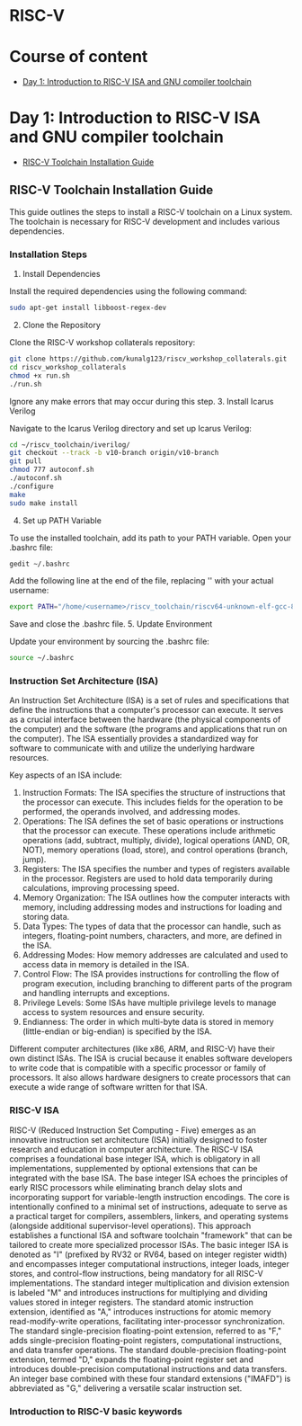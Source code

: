 # RISC-V

# Course of content
- [Day 1: Introduction to RISC-V ISA and GNU compiler toolchain](#day-1-introduction-to-risc-v-isa-and-gnu-compiler-toolchain)


# Day 1: Introduction to RISC-V ISA and GNU compiler toolchain
- [RISC-V Toolchain Installation Guide](!risc-v-toolchain-installation-guide)
## RISC-V Toolchain Installation Guide

This guide outlines the steps to install a RISC-V toolchain on a Linux system. The toolchain is necessary for RISC-V development and includes various dependencies.

### Installation Steps
1. Install Dependencies

Install the required dependencies using the following command:
```bash
sudo apt-get install libboost-regex-dev
```
2. Clone the Repository

Clone the RISC-V workshop collaterals repository:

```bash
git clone https://github.com/kunalg123/riscv_workshop_collaterals.git
cd riscv_workshop_collaterals
chmod +x run.sh
./run.sh
```
Ignore any make errors that may occur during this step.
3. Install Icarus Verilog

Navigate to the Icarus Verilog directory and set up Icarus Verilog:

```bash
cd ~/riscv_toolchain/iverilog/
git checkout --track -b v10-branch origin/v10-branch
git pull
chmod 777 autoconf.sh
./autoconf.sh
./configure
make
sudo make install
```
4. Set up PATH Variable

To use the installed toolchain, add its path to your PATH variable. Open your .bashrc file:

```bash
gedit ~/.bashrc
```
Add the following line at the end of the file, replacing '<username>' with your actual username:

```bash
export PATH="/home/<username>/riscv_toolchain/riscv64-unknown-elf-gcc-8.3.0-2019.08.0-x86_64-linux-ubuntu14/bin:$PATH"
```
Save and close the .bashrc file.
5. Update Environment

Update your environment by sourcing the .bashrc file:

```bash
source ~/.bashrc
```
### Instruction Set Architecture (ISA)
An Instruction Set Architecture (ISA) is a set of rules and specifications that define the instructions that a computer's processor can execute. It serves as a crucial interface between the hardware (the physical components of the computer) and the software (the programs and applications that run on the computer). The ISA essentially provides a standardized way for software to communicate with and utilize the underlying hardware resources.

Key aspects of an ISA include:

1. Instruction Formats: The ISA specifies the structure of instructions that the processor can execute. This includes fields for the operation to be performed, the operands involved, and addressing modes.
2. Operations: The ISA defines the set of basic operations or instructions that the processor can execute. These operations include arithmetic operations (add, subtract, multiply, divide), logical operations (AND, OR, NOT), memory operations (load, store), and control operations (branch, jump).
3. Registers: The ISA specifies the number and types of registers available in the processor. Registers are used to hold data temporarily during calculations, improving processing speed.
4. Memory Organization: The ISA outlines how the computer interacts with memory, including addressing modes and instructions for loading and storing data.
5. Data Types: The types of data that the processor can handle, such as integers, floating-point numbers, characters, and more, are defined in the ISA.
6. Addressing Modes: How memory addresses are calculated and used to access data in memory is detailed in the ISA.
7. Control Flow: The ISA provides instructions for controlling the flow of program execution, including branching to different parts of the program and handling interrupts and exceptions.
8. Privilege Levels: Some ISAs have multiple privilege levels to manage access to system resources and ensure security.
9. Endianness: The order in which multi-byte data is stored in memory (little-endian or big-endian) is specified by the ISA.

Different computer architectures (like x86, ARM, and RISC-V) have their own distinct ISAs. The ISA is crucial because it enables software developers to write code that is compatible with a specific processor or family of processors. It also allows hardware designers to create processors that can execute a wide range of software written for that ISA.



### RISC-V ISA
RISC-V (Reduced Instruction Set Computing - Five) emerges as an innovative instruction set architecture (ISA) initially designed to foster research and education in computer architecture. The RISC-V ISA comprises a foundational base integer ISA, which is obligatory in all implementations, supplemented by optional extensions that can be integrated with the base ISA. The base integer ISA echoes the principles of early RISC processors while eliminating branch delay slots and incorporating support for variable-length instruction encodings. The core is intentionally confined to a minimal set of instructions, adequate to serve as a practical target for compilers, assemblers, linkers, and operating systems (alongside additional supervisor-level operations). This approach establishes a functional ISA and software toolchain "framework" that can be tailored to create more specialized processor ISAs. The basic integer ISA is denoted as "I" (prefixed by RV32 or RV64, based on integer register width) and encompasses integer computational instructions, integer loads, integer stores, and control-flow instructions, being mandatory for all RISC-V implementations. The standard integer multiplication and division extension is labeled "M" and introduces instructions for multiplying and dividing values stored in integer registers. The standard atomic instruction extension, identified as "A," introduces instructions for atomic memory read-modify-write operations, facilitating inter-processor synchronization. The standard single-precision floating-point extension, referred to as "F," adds single-precision floating-point registers, computational instructions, and data transfer operations. The standard double-precision floating-point extension, termed "D," expands the floating-point register set and introduces double-precision computational instructions and data transfers. An integer base combined with these four standard extensions ("IMAFD") is abbreviated as "G," delivering a versatile scalar instruction set.


### Introduction to RISC-V basic keywords

